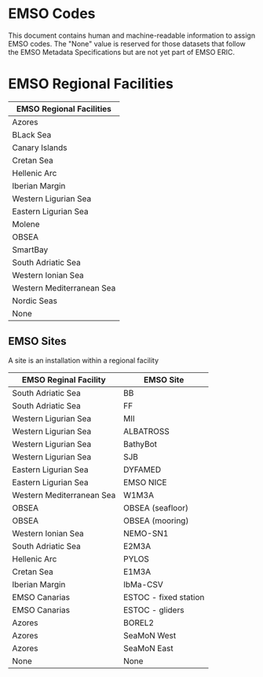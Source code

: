 # EMSO Codes #

This document contains human and machine-readable information to assign EMSO codes. The "None" value is reserved for
those datasets that follow the EMSO Metadata Specifications but are not yet part of EMSO ERIC.

# EMSO Regional Facilities #
 | EMSO Regional Facilities  |  
 |---------------------------|
 | Azores                    | 
 | BLack Sea                 | 
 | Canary Islands            | 
 | Cretan Sea                | 
 | Hellenic Arc              | 
 | Iberian Margin            | 
 | Western Ligurian Sea      | 
 | Eastern Ligurian Sea      |
 | Molene                    | 
 | OBSEA                     | 
 | SmartBay                  | 
 | South Adriatic Sea        | 
 | Western Ionian Sea        | 
 | Western Mediterranean Sea |
 | Nordic Seas               |
 | None                      |


## EMSO Sites ##
A site is an installation within a regional facility 

| EMSO Reginal Facility     | EMSO Site             |
|---------------------------|-----------------------|
| South Adriatic Sea        | BB                    |
| South Adriatic Sea        | FF                    |
| Western Ligurian Sea      | MII                   |
| Western Ligurian Sea      | ALBATROSS             |
| Western Ligurian Sea      | BathyBot              |
| Western Ligurian Sea      | SJB                   |
| Eastern Ligurian Sea      | DYFAMED               |
| Eastern Ligurian Sea      | EMSO NICE             |
| Western Mediterranean Sea | W1M3A                 |
| OBSEA                     | OBSEA (seafloor)      |
| OBSEA                     | OBSEA (mooring)       |
| Western Ionian Sea        | NEMO-SN1              |
| South Adriatic Sea        | E2M3A                 |
| Hellenic Arc              | PYLOS                 |
| Cretan Sea                | E1M3A                 |
| Iberian Margin            | IbMa-CSV              |
| EMSO Canarias             | ESTOC - fixed station |
| EMSO Canarias             | ESTOC - gliders       |
| Azores                    | BOREL2                |
| Azores                    | SeaMoN West           |
| Azores                    | SeaMoN East           |
| None                      | None                  |
